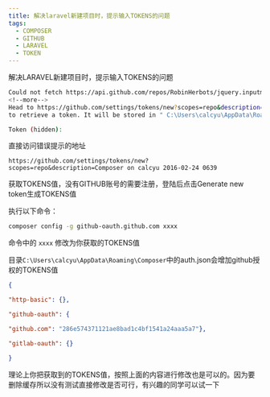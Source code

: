 ```yaml
---
title: 解决laravel新建项目时，提示输入TOKENS的问题
tags:
  - COMPOSER
  - GITHUB
  - LARAVEL
  - TOKEN
---
```


解决LARAVEL新建项目时，提示输入TOKENS的问题
``` bash
Could not fetch https://api.github.com/repos/RobinHerbots/jquery.inputmask/commits/b8f06eef3ccf9b8009607f30d47f66133670afc2, please create a GitHub OAuth token to go over the API rate limit
<!--more-->
Head to https://github.com/settings/tokens/new?scopes=repo&description=Composer on calcyu 2016-02-24 0639
to retrieve a token. It will be stored in " C:\Users\calcyu\AppData\Roaming\Composer\auth.json" for future use by Composer.

Token (hidden):
```
直接访问错误提示的地址
```
https://github.com/settings/tokens/new?scopes=repo&description=Composer on calcyu 2016-02-24 0639
```
获取TOKENS值，没有GITHUB账号的需要注册，登陆后点击Generate new token生成TOKENS值

执行以下命令：
``` bash
composer config -g github-oauth.github.com xxxx
```
命令中的 ```xxxx``` 修改为你获取的TOKENS值


目录```C:\Users\calcyu\AppData\Roaming\Composer```中的auth.json会增加github授权的TOKENS值

``` json
{

"http-basic": {},

"github-oauth": {

"github.com": "286e574371121ae8bad1c4bf1541a24aaa5a7"},

"gitlab-oauth": {}

}
```
理论上你把获取到的TOKENS值，按照上面的内容进行修改也是可以的。因为要删除缓存所以没有测试直接修改是否可行，有兴趣的同学可以试一下